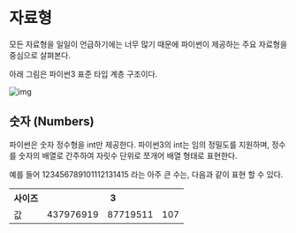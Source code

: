 # 자료형

모든 자료형을 일일이 언급하기에는 너무 많기 때문에 파이썬이 제공하는 주요 자료형을 중심으로 살펴본다.

아래 그림은 파이썬3 표준 타입 계층 구조이다.

![img](https://upload.wikimedia.org/wikipedia/commons/1/10/Python_3._The_standard_type_hierarchy.png)

## 숫자 (Numbers)

파이썬은 숫자 정수형을 int만 제공한다. 파이썬3의 int는 임의 정밀도를 지원하며, 정수를 숫자의 배열로 간주하여 자릿수 단위로 쪼개어 배열 형태로 표현한다.

예를 들어 123456789101112131415 라는 아주 큰 수는, 다음과 같이 표현 할 수 있다.
<table>
       <tr>
            <th>사이즈</th>
            <th colspan=3>3</th>
        </tr>
        <tr>
            <td>값</td>
            <td>437976919</td>
            <td>87719511</td>
            <td>107</td>
        </tr>
</table>
